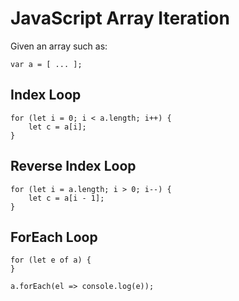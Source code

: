 
# JavaScript Array Iteration

Given an array such as:

	var a = [ ... ];

## Index Loop

	for (let i = 0; i < a.length; i++) {
		let c = a[i];
	}

## Reverse Index Loop

	for (let i = a.length; i > 0; i--) {
		let c = a[i - 1];
	}

## ForEach Loop

	for (let e of a) {
	}

	a.forEach(el => console.log(e));
